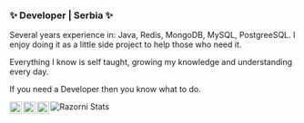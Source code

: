 ### ✨ Developer | Serbia ✨

Several years experience in: Java, Redis, MongoDB, MySQL, PostgreeSQL. I enjoy doing it as a little side project to help those who need it.

Everything I know is self taught, growing my knowledge and understanding every day.

If you need a Developer then you know what to do.

<img align="center" src="https://github-readme-stats.anuraghazra1.vercel.app/api?username=razorni&show_icons=true&include_all_commits=true&theme=vision-friendly-dark&count_private=true" alt="Razorni Stats" />

<a href="https://twitter.com/mvnRazorni">
  <img align="left" alt="Twitter" width="21px" src="https://raw.githubusercontent.com/anuraghazra/anuraghazra/master/assets/twitter.svg" />
</a>

<a href="https://telegram.me/razorni">
  <img align="left" alt="Telegram" width="21px" src="https://upload.wikimedia.org/wikipedia/commons/thumb/8/82/Telegram_logo.svg/600px-Telegram_logo.svg.png" />
</a>

<a href="https://dsc.bio/razornidev">
  <img align="left" alt="Discord" width="21px" src="https://cdn.iconscout.com/icon/free/png-512/discord-3-569463.png" />
</a>

